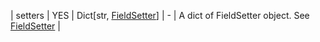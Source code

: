 | setters | YES | Dict[str,&nbsp;[FieldSetter](../api/FieldSetter.md)] | - | A dict of FieldSetter object. See [FieldSetter](../api/FieldSetter.md) |